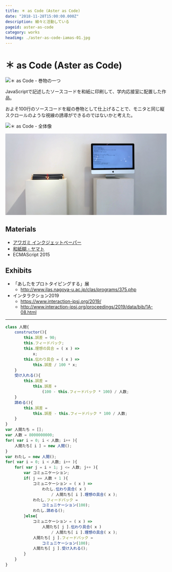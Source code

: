 ```yaml
---
title: ＊ as Code (Aster as Code)
date: "2018-11-28T15:00:00.000Z"
description: 細々と活動している
pageid: aster-as-code
category: works
headimg: ./aster-as-code-iamas-01.jpg
---
```


# ＊ as Code (Aster as Code)

![＊ as Code - 巻物の一つ](./aster-as-code-iamas-01.jpg "＊ as Code - 巻物の一つ")

JavaScriptで記述したソースコードを和紙に印刷して、学内応接室に配置した作品。

およそ100行のソースコードを縦の巻物として仕上げることで、モニタと同じ縦スクロールのような視線の誘導ができるのではないかと考えた。


![＊ as Code - 全体像](./aster-as-code-iamas-00.jpg "＊ as Code - 全体像")

![『「あしたをプロトタイピングする」展』での展示の様子](./aster-as-code-nu-00.jpg "『「あしたをプロトタイピングする」展』での展示の様子")

## Materials

- [アワガミ インクジェットペーパー](http://www.awagami.jp/products/aijp/index.html#kozo02)
- [和紙糊 - ヤマト](https://www.yamato.co.jp/products/I00000008/)
- ECMAScript 2015

## Exhibits

- 「あしたをプロトタイピングする」展
    - http://www.ilas.nagoya-u.ac.jp/clas/programs/375.php
- インタラクション2019
    - https://www.interaction-ipsj.org/2019/
    - http://www.interaction-ipsj.org/proceedings/2019/data/bib/1A-08.html

---------------

```javascript
class 人間{
    constructor(){
        this.誤差 = 90;
        this.フィードバック;
        this.理想の具合 = ( x ) => 
            x;
        this.伝わり具合 = ( x ) => 
            this.誤差 / 100 * x;
    }
    受け入れる(){
        this.誤差 = 
            this.誤差 + 
                (100 - this.フィードバック * 100) / 人数;
    }
    諦める(){
        this.誤差 = 
            this.誤差 - this.フィードバック * 100 / 人数;
    }
}
var 人間たち = [];
var 人数 = 8000000000;
for( var i = 0; i < 人数; i++ ){
    人間たち[ i ] = new 人間();
}
var わたし = new 人間();
for( var i = 0; i < 人数; i++ ){
    for( var j = i + 1; j <= 人数; j++ ){
        var コミュニケーション;
        if( j == 人数 + 1 ){
            コミュニケーション = ( x ) => 
                わたし.伝わり具合( x ) 
                    / 人間たち[ i ].理想の具合( x );
            わたし.フィードバック =　
                コミュニケーション(100);
            わたし.諦める();
        }else{
            コミュニケーション = ( x ) => 
                人間たち[ j ].伝わり具合( x ) 
                    / 人間たち[ i ].理想の具合( x );
            人間たち[ j ].フィードバック =　
                コミュニケーション(100);
            人間たち[ j ].受け入れる();
        }
    }
}
```